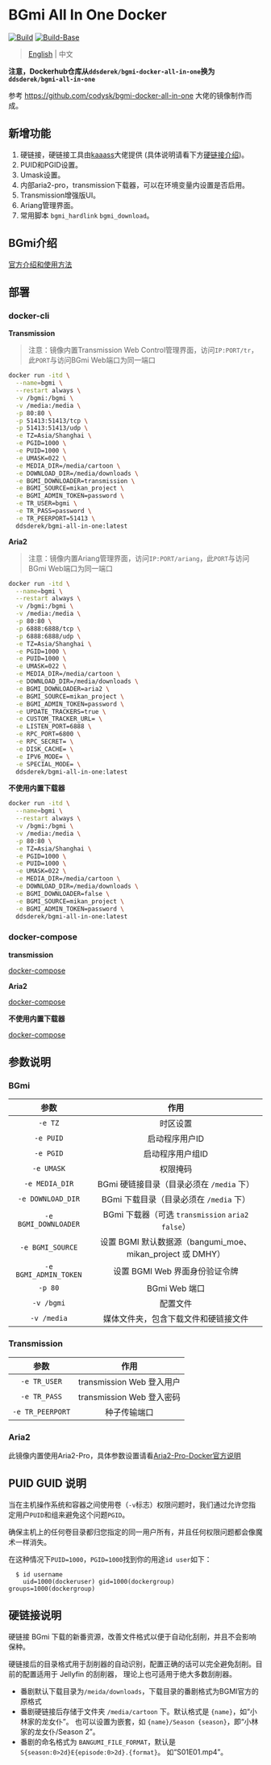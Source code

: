 # BGmi All In One Docker

[![Build](https://github.com/DDS-Derek/BGmi-All-In-One-Docker/actions/workflows/docker-image.yml/badge.svg)](https://github.com/DDS-Derek/BGmi-All-In-One-Docker/actions/workflows/docker-image.yml)
[![Build-Base](https://github.com/DDS-Derek/BGmi-All-In-One-Docker/actions/workflows/docker-base-image.yml/badge.svg)](https://github.com/DDS-Derek/BGmi-All-In-One-Docker/actions/workflows/docker-base-image.yml)

> [English](https://github.com/DDS-Derek/BGmi-All-In-One-Docker/blob/master/README.md) | 中文

**注意，Dockerhub仓库从`ddsderek/bgmi-docker-all-in-one`换为`ddsderek/bgmi-all-in-one`**

参考 https://github.com/codysk/bgmi-docker-all-in-one 大佬的镜像制作而成。

## 新增功能
1. 硬链接，硬链接工具由[kaaass](https://github.com/kaaass/bgmi_hardlink_helper)大佬提供 (具体说明请看下方[硬链接介绍](https://github.com/DDS-Derek/bgmi-docker-all-in-one#%E7%A1%AC%E9%93%BE%E6%8E%A5%E8%AF%B4%E6%98%8E))。
2. PUID和PGID设置。
3. Umask设置。
4. 内部aria2-pro，transmission下载器，可以在环境变量内设置是否启用。
5. Transmission增强版UI。
6. Ariang管理界面。
7. 常用脚本 `bgmi_hardlink` `bgmi_download`。

## BGmi介绍

[官方介绍和使用方法](https://github.com/BGmi/BGmi/blob/master/README.cn.md)

## 部署
### docker-cli

**Transmission**

> 注意：镜像内置Transmission Web Control管理界面，访问```IP:PORT/tr```，此```PORT```与访问BGmi Web端口为同一端口

```bash
docker run -itd \
  --name=bgmi \
  --restart always \
  -v /bgmi:/bgmi \
  -v /media:/media \
  -p 80:80 \
  -p 51413:51413/tcp \
  -p 51413:51413/udp \
  -e TZ=Asia/Shanghai \
  -e PGID=1000 \
  -e PUID=1000 \
  -e UMASK=022 \
  -e MEDIA_DIR=/media/cartoon \
  -e DOWNLOAD_DIR=/media/downloads \
  -e BGMI_DOWNLOADER=transmission \
  -e BGMI_SOURCE=mikan_project \
  -e BGMI_ADMIN_TOKEN=password \
  -e TR_USER=bgmi \
  -e TR_PASS=password \
  -e TR_PEERPORT=51413 \
  ddsderek/bgmi-all-in-one:latest
```

**Aria2**

> 注意：镜像内置Ariang管理界面，访问```IP:PORT/ariang```，此```PORT```与访问BGmi Web端口为同一端口

```bash
docker run -itd \
  --name=bgmi \
  --restart always \
  -v /bgmi:/bgmi \
  -v /media:/media \
  -p 80:80 \
  -p 6888:6888/tcp \
  -p 6888:6888/udp \
  -e TZ=Asia/Shanghai \
  -e PGID=1000 \
  -e PUID=1000 \
  -e UMASK=022 \
  -e MEDIA_DIR=/media/cartoon \
  -e DOWNLOAD_DIR=/media/downloads \
  -e BGMI_DOWNLOADER=aria2 \
  -e BGMI_SOURCE=mikan_project \
  -e BGMI_ADMIN_TOKEN=password \
  -e UPDATE_TRACKERS=true \
  -e CUSTOM_TRACKER_URL= \
  -e LISTEN_PORT=6888 \
  -e RPC_PORT=6800 \
  -e RPC_SECRET= \
  -e DISK_CACHE= \
  -e IPV6_MODE= \
  -e SPECIAL_MODE= \
  ddsderek/bgmi-all-in-one:latest
```

**不使用内置下载器**

```bash
docker run -itd \
  --name=bgmi \
  --restart always \
  -v /bgmi:/bgmi \
  -v /media:/media \
  -p 80:80 \
  -e TZ=Asia/Shanghai \
  -e PGID=1000 \
  -e PUID=1000 \
  -e UMASK=022 \
  -e MEDIA_DIR=/media/cartoon \
  -e DOWNLOAD_DIR=/media/downloads \
  -e BGMI_DOWNLOADER=false \
  -e BGMI_SOURCE=mikan_project \
  -e BGMI_ADMIN_TOKEN=password \
  ddsderek/bgmi-all-in-one:latest
```

### docker-compose

**transmission**

[docker-compose](https://github.com/DDS-Derek/BGmi-All-In-One-Docker/blob/master/example/transmission/docker-compose.yml)

**Aria2**

[docker-compose](https://github.com/DDS-Derek/BGmi-All-In-One-Docker/blob/master/example/aria2-pro/docker-compose.yml)

**不使用内置下载器**

[docker-compose](https://github.com/DDS-Derek/BGmi-All-In-One-Docker/blob/master/example/default/docker-compose.yml)

## 参数说明

### BGmi

|         参数          |                            作用                            |
| :-------------------: | :--------------------------------------------------------: |
|        `-e TZ`        |                          时区设置                          |
|       `-e PUID`       |                       启动程序用户ID                       |
|       `-e PGID`       |                      启动程序用户组ID                      |
|      `-e UMASK`       |                          权限掩码                          |
|    `-e MEDIA_DIR`     |         BGmi 硬链接目录（目录必须在 `/media` 下）          |
|   `-e DOWNLOAD_DIR`   |          BGmi 下载目录（目录必须在 `/media` 下）           |
| `-e BGMI_DOWNLOADER`  |     BGmi 下载器（可选 `transmission` `aria2` `false`）     |
|   `-e BGMI_SOURCE`    | 设置 BGMI 默认数据源（bangumi_moe、mikan_project 或 DMHY） |
| `-e BGMI_ADMIN_TOKEN` |               设置 BGMI Web 界面身份验证令牌               |
|        `-p 80`        |                       BGmi Web 端口                        |
|      `-v /bgmi`       |                          配置文件                          |
|      `-v /media`      |            媒体文件夹，包含下载文件和硬链接文件            |

### Transmission

|       参数       |           作用            |
| :--------------: | :-----------------------: |
|   `-e TR_USER`   | transmission Web 登入用户 |
|   `-e TR_PASS`   | transmission Web 登入密码 |
| `-e TR_PEERPORT` |       种子传输端口        |

### Aria2

此镜像内置使用Aria2-Pro，具体参数设置请看[Aria2-Pro-Docker官方说明](https://github.com/P3TERX/Aria2-Pro-Docker#parameters)

## PUID GUID 说明

当在主机操作系统和容器之间使用卷（`-v`标志）权限问题时，我们通过允许您指定用户`PUID`和组来避免这个问题`PGID`。

确保主机上的任何卷目录都归您指定的同一用户所有，并且任何权限问题都会像魔术一样消失。

在这种情况下`PUID=1000`，`PGID=1000`找到你的用途`id user`如下：

```
  $ id username
    uid=1000(dockeruser) gid=1000(dockergroup) groups=1000(dockergroup)
```

## 硬链接说明

硬链接 BGmi 下载的新番资源，改善文件格式以便于自动化刮削，并且不会影响保种。

硬链接后的目录格式用于刮削器的自动识别，配置正确的话可以完全避免刮削。目前的配置适用于 Jellyfin 的刮削器，
理论上也可适用于绝大多数刮削器。

- 番剧默认下载目录为```/meida/downloads```，下载目录的番剧格式为BGMI官方的原格式
- 番剧硬链接后存储于文件夹 `/media/cartoon` 下。默认格式是 `{name}`，如“小林家的龙女仆”。
  也可以设置为嵌套，如 `{name}/Season {season}`，即“小林家的龙女仆/Season 2”。
- 番剧的命名格式为 `BANGUMI_FILE_FORMAT`，默认是 `S{season:0>2d}E{episode:0>2d}.{format}`。
  如“S01E01.mp4”。

